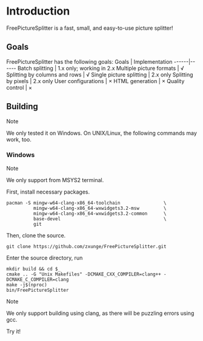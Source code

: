 # Introduction
FreePictureSplitter is a fast, small, and easy-to-use picture splitter!

## Goals 
FreePictureSplitter has the following goals:
Goals | Implementation
------|------
Batch splitting | 1.x only; working in 2.x
Multiple picture formats | √ 
Splitting by columns and rows | √ 
Single picture splitting | 2.x only
Splitting by pixels | 2.x only
User configurations | ×
HTML generation | ×
Quality control | ×

## Building
> [!NOTE]
> We only tested it on Windows. On UNIX/Linux, the following commands may work, too.
### Windows
> [!NOTE]
> We only support from MSYS2 terminal.

First, install necessary packages.
````
pacman -S mingw-w64-clang-x86_64-toolchain                \
          mingw-w64-clang-x86_64-wxwidgets3.2-msw         \
          mingw-w64-clang-x86_64-wxwidgets3.2-common      \
          base-devel                                      \
          git
````
Then, clone the source.
````
git clone https://github.com/zxunge/FreePictureSplitter.git
````
Enter the source directory, run
````
mkdir build && cd $_
cmake .. -G "Unix Makefiles" -DCMAKE_CXX_COMPILER=clang++ -DCMAKE_C_COMPILER=clang
make -j$(nproc)
bin/FreePictureSplitter
````
> [!NOTE]
> We only support building using clang, as there will be puzzling errors using gcc.

Try it!
